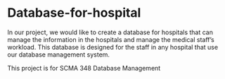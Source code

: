 # Database-for-hospital
In our project, we would like to create a database for hospitals that can manage the information in the hospitals and manage the medical staff’s workload.
This database is designed for the staff in any hospital that use our database management system.

This project is for SCMA 348 Database Management
